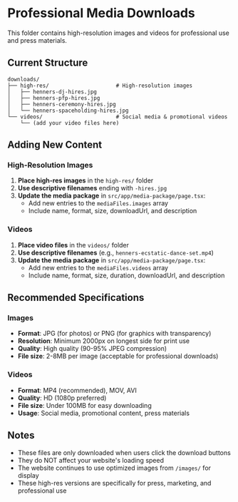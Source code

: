 # Professional Media Downloads

This folder contains high-resolution images and videos for professional use and press materials.

## Current Structure

```
downloads/
├── high-res/                     # High-resolution images
│   ├── henners-dj-hires.jpg
│   ├── henners-pfp-hires.jpg  
│   ├── henners-ceremony-hires.jpg
│   └── henners-spaceholding-hires.jpg
└── videos/                       # Social media & promotional videos
    └── (add your video files here)
```

## Adding New Content

### High-Resolution Images
1. **Place high-res images** in the `high-res/` folder
2. **Use descriptive filenames** ending with `-hires.jpg`
3. **Update the media package** in `src/app/media-package/page.tsx`:
   - Add new entries to the `mediaFiles.images` array
   - Include name, format, size, downloadUrl, and description

### Videos
1. **Place video files** in the `videos/` folder
2. **Use descriptive filenames** (e.g., `henners-ecstatic-dance-set.mp4`)
3. **Update the media package** in `src/app/media-package/page.tsx`:
   - Add new entries to the `mediaFiles.videos` array
   - Include name, format, size, duration, downloadUrl, and description

## Recommended Specifications

### Images
- **Format**: JPG (for photos) or PNG (for graphics with transparency)
- **Resolution**: Minimum 2000px on longest side for print use
- **Quality**: High quality (90-95% JPEG compression)
- **File size**: 2-8MB per image (acceptable for professional downloads)

### Videos
- **Format**: MP4 (recommended), MOV, AVI
- **Quality**: HD (1080p preferred)
- **File size**: Under 100MB for easy downloading
- **Usage**: Social media, promotional content, press materials

## Notes

- These files are only downloaded when users click the download buttons
- They do NOT affect your website's loading speed
- The website continues to use optimized images from `/images/` for display
- These high-res versions are specifically for press, marketing, and professional use